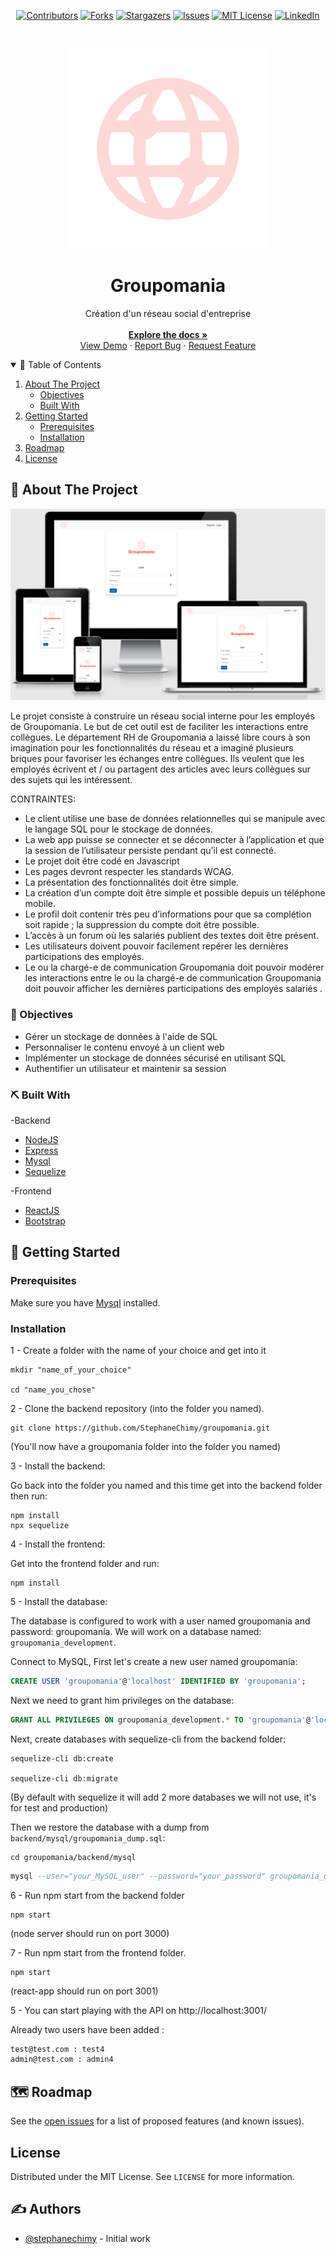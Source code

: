 <!--
*** Thanks for checking out the Best-README-Template. If you have a suggestion
*** that would make this better, please fork the repo and create a pull request
*** or simply open an issue with the tag "enhancement".
*** Thanks again! Now go create something AMAZING! :D
-->


<!-- MARKDOWN LINKS & IMAGES -->
<!-- https://www.markdownguide.org/basic-syntax/#reference-style-links -->
[contributors-shield]: https://img.shields.io/github/contributors/StephaneChimy/groupomania.svg?style=for-the-badge
[contributors-url]: https://github.com/StephaneChimy/groupomania/graphs/contributors
[forks-shield]: https://img.shields.io/github/forks/StephaneChimy/groupomania.svg?style=for-the-badge
[forks-url]: https://github.com/StephaneChimy/groupomania/network/members
[stars-shield]: https://img.shields.io/github/stars/StephaneChimy/groupomania.svg?style=for-the-badge
[stars-url]: https://github.com/StephaneChimy/groupomania/stargazers
[issues-shield]: https://img.shields.io/github/issues/StephaneChimy/groupomania.svg?style=for-the-badge
[issues-url]: https://github.com/StephaneChimy/groupomania/issues
[license-shield]: https://img.shields.io/github/license/StephaneChimy/groupomania?style=for-the-badge
[license-url]: https://github.com/StephaneChimy/groupomania/blob/master/LICENSE
[linkedin-shield]: https://img.shields.io/badge/-LinkedIn-black.svg?style=for-the-badge&logo=linkedin&colorB=555
[linkedin-url]: https://linkedin.com/in/stephane-chimy
[product-screenshot]: frontend/src/images/responsive.png



<!-- PROJECT SHIELDS -->
<!--
*** I'm using markdown "reference style" links for readability.
*** Reference links are enclosed in brackets [ ] instead of parentheses ( ).
*** See the bottom of this document for the declaration of the reference variables
*** for contributors-url, forks-url, etc. This is an optional, concise syntax you may use.
*** https://www.markdownguide.org/basic-syntax/#reference-style-links
-->



<div align="center">
 
 [![Contributors][contributors-shield]][contributors-url]
 [![Forks][forks-shield]][forks-url]
 [![Stargazers][stars-shield]][stars-url]
 [![Issues][issues-shield]][issues-url]
 [![MIT License][license-shield]][license-url]
 [![LinkedIn][linkedin-shield]][linkedin-url]
 
</div>


<!-- PROJECT LOGO -->
<br />
<p align="center">
  <a href="https://github.com/StephaneChimy/groupomania">
    <img src="frontend/src/images/icon.png" alt="Logo" width="320">
  </a>

  <h1 align="center">Groupomania</h1>

  <p align="center">
    Création d'un réseau social d'entreprise
    <br />
    <br />
    <a href="https://github.com/StephaneChimy/groupomania"><strong>Explore the docs »</strong></a>
    <br />
    <a href="https://github.com/StephaneChimy/groupomania">View Demo</a>
    ·
    <a href="https://github.com/StephaneChimy/groupomania/issues">Report Bug</a>
    ·
    <a href="https://github.com/StephaneChimy/groupomania/issues">Request Feature</a>
  </p>
</p>



<!-- TABLE OF CONTENTS -->
<details open="open">
  <summary>📝 Table of Contents</summary>
  <ol>
    <li>
    <a href="#about-the-project">About The Project</a>
      <ul>
        <li><a href="#objectives">Objectives</a></li>
        <li><a href="#built-with">Built With</a></li>
      </ul>
    </li>
    <li>
      <a href="#getting-started">Getting Started</a>
      <ul>
        <li><a href="#prerequisites">Prerequisites</a></li>
        <li><a href="#installation">Installation</a></li>
      </ul>
    </li>
   <!-- <li><a href="#usage">Usage</a></li> -->
    <li><a href="#roadmap">Roadmap</a></li>
   <!-- <li><a href="#contributing">Contributing</a></li> -->
    <li><a href="#license">License</a></li>
   <!-- <li><a href="#contact">Contact</a></li> -->
   <!-- <li><a href="#acknowledgements">Acknowledgements</a></li> -->
  </ol>
</details>



<!-- ABOUT THE PROJECT -->
## 🧐 About The Project <a name = "about-the-project"></a>

[![Groupomania][product-screenshot]](https://groupomania.stephane-chimy.com/)

Le projet consiste à construire un réseau social interne pour les employés de Groupomania. Le but de cet outil est de faciliter les interactions entre collègues. Le département RH de Groupomania a laissé libre cours à son imagination pour les fonctionnalités du réseau et a imaginé plusieurs briques pour favoriser les échanges entre collègues. Ils veulent que les employés écrivent et / ou partagent des articles avec leurs collègues sur des sujets qui les intéressent.

CONTRAINTES:

* Le client utilise une base de données relationnelles qui se manipule avec le langage SQL pour le stockage de données.
* La web app puisse se connecter et se déconnecter à l’application et que la session de l’utilisateur persiste pendant qu’il est connecté.
* Le projet doit être codé en Javascript
* Les pages devront respecter les standards WCAG.
* La présentation des fonctionnalités doit être simple.
* La création d’un compte doit être simple et possible depuis un téléphone mobile.
* Le profil doit contenir très peu d’informations pour que sa complétion soit rapide ; la suppression du compte doit être possible.
* L’accès à un forum où les salariés publient des textes doit être présent.
* Les utilisateurs doivent pouvoir facilement repérer les dernières participations des employés.
* Le ou la chargé-e de communication Groupomania doit pouvoir modérer les interactions entre le ou la chargé-e de communication Groupomania doit pouvoir afficher les dernières participations des employés salariés .



### 🎯 Objectives <a name = "objectives"></a>

* Gérer un stockage de données à l'aide de SQL
* Personnaliser le contenu envoyé à un client web
* Implémenter un stockage de données sécurisé en utilisant SQL
* Authentifier un utilisateur et maintenir sa session



### ⛏️ Built With <a name = "built-with"></a>

-Backend

* [NodeJS](https://nodejs.org/en/)
* [Express](https://expressjs.com/fr/)
* [Mysql](https://www.mysql.com/fr/)
* [Sequelize](http://sequelize.org/)


-Frontend

* [ReactJS](https://fr.reactjs.org/)
* [Bootstrap](https://getbootstrap.com)




<!-- GETTING STARTED -->
## 🏁 Getting Started <a name = "getting-started"></a>

### Prerequisites

Make sure you have [Mysql](https://www.mysql.com/fr/) installed.


### Installation

1 - Create a folder with the name of your choice and get into it

 ```
 mkdir "name_of_your_choice"
 
 cd "name_you_chose"
 ```

2 - Clone the backend repository (into the folder you named).

```
git clone https://github.com/StephaneChimy/groupomania.git
```

(You'll now have a groupomania folder into the folder you named)

3 - Install the backend:

Go back into the folder you named and this time get into the backend folder then run:
```
npm install
npx sequelize
```

4 - Install the frontend:

Get into the frontend folder and run:
```
npm install
```

5 - Install the database:

The database is configured to work with a user named groupomania and password: groupomania.
We will work on a database named: `groupomania_development`.

Connect to MySQL,
First let's create a new user named groupomania:

```sql
CREATE USER 'groupomania'@'localhost' IDENTIFIED BY 'groupomania';
```

Next we need to grant him privileges on the database: 

```sql
GRANT ALL PRIVILEGES ON groupomania_development.* TO 'groupomania'@'localhost';
```

Next, create databases with sequelize-cli from the backend folder:

```
sequelize-cli db:create

sequelize-cli db:migrate
```

(By default with sequelize it will add 2 more databases we will not use, it's for test and production)

Then we restore the database with a dump from ```backend/mysql/groupomania_dump.sql```:

```
cd groupomania/backend/mysql
```

```sql
mysql --user="your_MySQL_user" --password="your_password" groupomania_development < groupomania_development_dump.sql
```

6 - Run npm start from the backend folder

```
npm start
```

(node server should run on port 3000)

7 - Run npm start from the frontend folder.

```
npm start
```

(react-app should run on port 3001)

5 - You can start playing with the API on http://localhost:3001/

Already two users have been added :
```sh
test@test.com : test4
admin@test.com : admin4
```


<!--
## 🚀 Deployment <a name = "deployment"></a>
Add additional notes about how to deploy this on a live system.
-->


<!-- USAGE EXAMPLES
## 🎈 Usage <a name = "usage"></a>

Use this space to show useful examples of how a project can be used. Additional screenshots, code examples and demos work well in this space. You may also link to more resources.
-->

<!--
_For more examples, please refer to the [Documentation](https://example.com)_
-->


<!-- ROADMAP -->
## 🗺 Roadmap <a name = "roadmap"></a>

See the [open issues](https://github.com/othneildrew/Best-README-Template/issues) for a list of proposed features (and known issues).



<!-- CONTRIBUTING 
## Contributing

Contributions are what make the open source community such an amazing place to learn, inspire, and create. Any contributions you make are **greatly appreciated**.

1. Fork the Project
2. Create your Feature Branch (`git checkout -b feature/AmazingFeature`)
3. Commit your Changes (`git commit -m 'Add some AmazingFeature'`)
4. Push to the Branch (`git push origin feature/AmazingFeature`)
5. Open a Pull Request

-->


<!-- LICENSE -->
## License

Distributed under the MIT License. See `LICENSE` for more information.



<!-- CONTACT
## ✍️ Contact

Your Name - [@your_twitter](https://twitter.com/your_username) - email@example.com

Project Link: [https://github.com/your_username/repo_name](https://github.com/your_username/repo_name)
-->



## ✍️ Authors <a name = "authors"></a>
- [@stephanechimy](https://github.com/StephaneChimy) - Initial work



<!-- ACKNOWLEDGEMENTS 
## Acknowledgements
* [GitHub Emoji Cheat Sheet](https://www.webpagefx.com/tools/emoji-cheat-sheet)
* [Img Shields](https://shields.io)
* [Choose an Open Source License](https://choosealicense.com)
* [GitHub Pages](https://pages.github.com)
* [Animate.css](https://daneden.github.io/animate.css)
* [Loaders.css](https://connoratherton.com/loaders)
* [Slick Carousel](https://kenwheeler.github.io/slick)
* [Smooth Scroll](https://github.com/cferdinandi/smooth-scroll)
* [Sticky Kit](http://leafo.net/sticky-kit)
* [JVectorMap](http://jvectormap.com)
* [Font Awesome](https://fontawesome.com)

-->




<!-- MARKDOWN LINKS & IMAGES -->
<!-- https://www.markdownguide.org/basic-syntax/#reference-style-links -->
[contributors-shield]: https://img.shields.io/github/contributors/othneildrew/Best-README-Template.svg?style=for-the-badge
[contributors-url]: https://github.com/othneildrew/Best-README-Template/graphs/contributors
[forks-shield]: https://img.shields.io/github/forks/othneildrew/Best-README-Template.svg?style=for-the-badge
[forks-url]: https://github.com/othneildrew/Best-README-Template/network/members
[stars-shield]: https://img.shields.io/github/stars/othneildrew/Best-README-Template.svg?style=for-the-badge
[stars-url]: https://github.com/othneildrew/Best-README-Template/stargazers
[issues-shield]: https://img.shields.io/github/issues/othneildrew/Best-README-Template.svg?style=for-the-badge
[issues-url]: https://github.com/othneildrew/Best-README-Template/issues
[license-shield]: https://img.shields.io/github/license/othneildrew/Best-README-Template.svg?style=for-the-badge
[license-url]: https://github.com/othneildrew/Best-README-Template/blob/master/LICENSE.txt
[linkedin-shield]: https://img.shields.io/badge/-LinkedIn-black.svg?style=for-the-badge&logo=linkedin&colorB=555
[linkedin-url]: https://linkedin.com/in/othneildrew
[product-screenshot]: frontend/src/images/responsive.png
